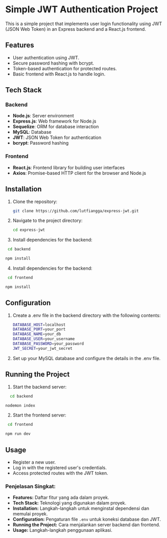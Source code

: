 # Simple JWT Authentication Project

This is a simple project that implements user login functionality using JWT (JSON Web Token) in an Express backend and a React.js frontend.

## Features

- User authentication using JWT.
- Secure password hashing with bcrypt.
- Token-based authentication for protected routes.
- Basic frontend with React.js to handle login.

## Tech Stack

### Backend
- **Node.js**: Server environment
- **Express.js**: Web framework for Node.js
- **Sequelize**: ORM for database interaction
- **MySQL**: Database
- **JWT**: JSON Web Token for authentication
- **bcrypt**: Password hashing

### Frontend
- **React.js**: Frontend library for building user interfaces
- **Axios**: Promise-based HTTP client for the browser and Node.js

## Installation

1. Clone the repository:
   ```bash
   git clone https://github.com/lutfiangga/express-jwt.git
   ```
2. Navigate to the project directory:
   ```bash
   cd express-jwt
   ```
   
3. Install dependencies for the backend:
  ```bash
   cd backend
   ```
   ```bash
   npm install
   ```
4. Install dependencies for the backend:
  ```bash
   cd frontend
   ```
   ```bash
   npm install
   ```

## Configuration

1. Create a .env file in the backend directory with the following contents:
   ```bash
   DATABASE_HOST=localhost
   DATABASE_PORT=your_port
   DATABASE_NAME=your_db
   DATABASE_USER=your_username
   DATABASE_PASSWORD=your_password
   JWT_SECRET=your_jwt_secret
   ```
2. Set up your MySQL database and configure the details in the .env file.

## Running the Project

1. Start the backend server:
 ```bash
   cd backend
   ```
   ```bash
   nodemon index
   ```
2. Start the frontend server:
  ```bash
   cd frontend
   ```
   ```bash
   npm run dev
   ```

## Usage
- Register a new user.
- Log in with the registered user's credentials.
- Access protected routes with the JWT token.

### Penjelasan Singkat:

- **Features:** Daftar fitur yang ada dalam proyek.
- **Tech Stack:** Teknologi yang digunakan dalam proyek.
- **Installation:** Langkah-langkah untuk menginstal dependensi dan memulai proyek.
- **Configuration:** Pengaturan file `.env` untuk koneksi database dan JWT.
- **Running the Project:** Cara menjalankan server backend dan frontend.
- **Usage:** Langkah-langkah penggunaan aplikasi.